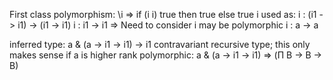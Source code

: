 First class polymorphism:
\i => if (i i) true then true else true
i used as:
i : (i1 -> i1) -> (i1 -> i1)
i : i1 -> i1
=> Need to consider i may be polymorphic
i : a -> a

inferred type: a & (a -> i1 -> i1) -> i1
contravariant recursive type; this only makes sense if a is higher rank polymorphic:
a & (a -> i1 -> i1) => (Π B -> B -> B)
